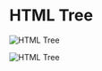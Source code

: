 # HTML Tree

![HTML Tree](https://res.cloudinary.com/duuconncq/image/upload/v1620311216/Screenshot_2021-05-06_172307_ay54zu.png)



![HTML Tree](https://res.cloudinary.com/duuconncq/image/upload/v1620311286/myImage_13_jtv7qi.png)